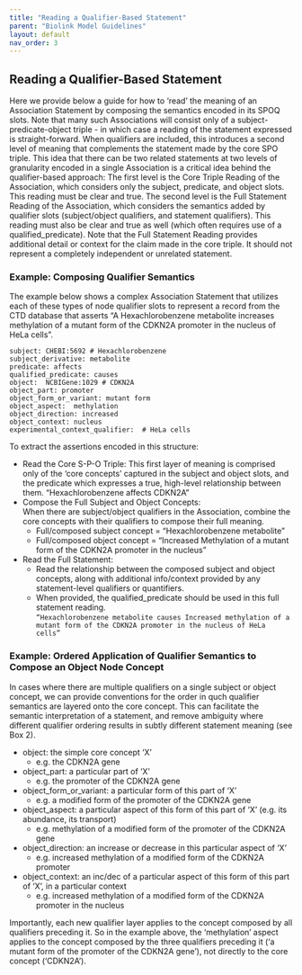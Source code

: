 ```yaml
---
title: "Reading a Qualifier-Based Statement"
parent: "Biolink Model Guidelines"
layout: default
nav_order: 3
---
```


## Reading a Qualifier-Based Statement

Here we provide below a guide for how to ‘read’ the meaning of an Association Statement by composing the semantics encoded in its SPOQ slots.  Note that many such Associations will consist only of a subject-predicate-object triple - in which case a reading of the statement expressed is straight-forward.  When qualifiers are included, this introduces a second level of meaning that complements the statement made by the core SPO triple. This idea that there can be two related statements at two levels of granularity encoded in a single Association is a critical idea behind the qualifier-based approach:
The first level is the Core Triple Reading of the Association, which considers only the subject, predicate, and object slots.  This reading must be clear and true.
The second level is the Full Statement Reading of the Association, which considers the semantics added by qualifier slots (subject/object qualifiers, and statement qualifiers).  This reading must also be clear and true as well (which often requires use of a qualified_predicate). 
Note that the Full Statement Reading provides additional detail or context for the claim made in the core triple. It should not represent a completely independent or unrelated statement.

### Example: Composing Qualifier Semantics
The example below shows a complex Association Statement that utilizes each of these types of node qualifier slots to 
represent a record from the CTD database that asserts “A Hexachlorobenzene metabolite increases methylation of a 
mutant form of the CDKN2A promoter in the nucleus of HeLa cells”.

```
subject: CHEBI:5692 # Hexachlorobenzene
subject_derivative: metabolite
predicate: affects
qualified_predicate: causes
object:  NCBIGene:1029 # CDKN2A
object_part: promoter
object_form_or_variant: mutant form
object_aspect:  methylation
object_direction: increased
object_context: nucleus 
experimental_context_qualifier:  # HeLa cells
```

To extract the assertions encoded in this structure:
- Read the Core S-P-O Triple:  This first layer of meaning is comprised only of the ‘core concepts’ captured in the subject and object slots, and the predicate which expresses a true,  high-level relationship between them.
“Hexachlorobenzene affects CDKN2A”
- Compose the Full Subject and Object Concepts:  
When there are subject/object qualifiers in the Association, combine the core concepts with their qualifiers to compose their full meaning.
  - Full/composed subject concept = “Hexachlorobenzene metabolite”
  - Full/composed object concept = “Increased Methylation of a mutant form of the CDKN2A promoter in the nucleus”
- Read the Full Statement:  
  - Read the relationship between the composed subject and object concepts, along with additional info/context provided by 
any statement-level qualifiers or quantifiers.  
  - When provided, the qualified_predicate should be used in this full statement reading.  
`“Hexachlorobenzene metabolite causes Increased methylation of a mutant form of the CDKN2A promoter in the nucleus of HeLa cells”`

### Example: Ordered Application of Qualifier Semantics to Compose an Object Node Concept

In cases where  there are multiple qualifiers on a single subject or object concept, we can provide conventions for the
order in quch qualifier semantics are layered onto the core concept.  This can facilitate the semantic interpretation 
of a statement, and remove ambiguity where different qualifier ordering results in subtly different statement meaning 
(see Box 2).

- object: the simple core concept ‘X’
  - e.g. the CDKN2A gene
- object_part: a particular part of ‘X’ 
  - e.g. the promoter of the CDKN2A gene
- object_form_or_variant:  a particular form of this part of ‘X’
  - e.g. a modified form of the promoter of the CDKN2A gene
- object_aspect: a particular aspect of this form of this part of ‘X’ (e.g. its abundance, its transport)
  - e.g. methylation of a modified form of the promoter of the CDKN2A gene
- object_direction:  an increase or decrease in this particular aspect of ‘X’
  - e.g. increased methylation of a modified form of the CDKN2A promoter 
- object_context: an inc/dec of a particular aspect of this form of this part of ‘X’, in a particular context
  - e.g. increased methylation of a modified form of the CDKN2A promoter in the nucleus

Importantly, each new qualifier layer applies to the concept composed by all qualifiers preceding it. So in the 
example above, the ‘methylation’ aspect applies to the concept composed by the three qualifiers preceding it 
(‘a mutant form of the promoter of the CDKN2A gene’), not directly to the core concept (‘CDKN2A’).


